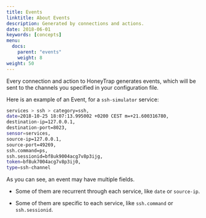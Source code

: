 ```yaml
---
title: Events
linktitle: About Events
description: Generated by connections and actions.
date: 2018-06-01
keywords: [concepts]
menu:
  docs:
    parent: "events"
    weight: 8
weight: 50
---
```


Every connection and action to HoneyTrap generates events, which will be sent to the channels you specified in your configuration file.

Here is an example of an Event, for a `ssh-simulator` service:

```bash
services > ssh > category=ssh,
date=2018-10-25 18:07:13.995002 +0200 CEST m=+21.600316780,
destination-ip=127.0.0.1,
destination-port=8023,
sensor=services,
source-ip=127.0.0.1,
source-port=49269,
ssh.command=ps,
ssh.sessionid=bf8uk9004acg7v8p3ijg,
token=bf8uk7004acg7v8p3ij0,
type=ssh-channel
```

As you can see, an event may have multiple fields.  

- Some of them are recurrent through each service, like `date` or `source-ip`.  

- Some of them are specific to each service, like `ssh.command` or `ssh.sessionid`.
